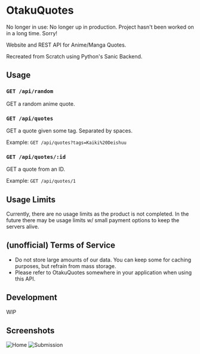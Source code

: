 # OtakuQuotes

No longer in use: No longer up in production. Project hasn't been worked on in a long time. Sorry!

Website and REST API for Anime/Manga Quotes.

Recreated from Scratch using Python's Sanic Backend.

## Usage

### `GET /api/random`

GET a random anime quote.

### `GET /api/quotes`

GET a quote given some tag. Separated by spaces.

Example: `GET /api/quotes?tags=Kaiki%20Deishuu`

### `GET /api/quotes/:id`

GET a quote from an ID.

Example: `GET /api/quotes/1`

## Usage Limits

Currently, there are no usage limits as the product is not completed. In the future there may be usage limits w/
small payment options to keep the servers alive.

## (unofficial) Terms of Service

- Do not store large amounts of our data. You can keep some for caching purposes, but refrain from mass storage.
- Please refer to OtakuQuotes somewhere in your application when using this API.

## Development

WIP

## Screenshots

![Home](/screenshot1.jpg?raw=true)
![Submission](/screenshot2.jpg?raw=true)
